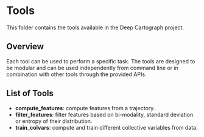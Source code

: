 # Tools

This folder contains the tools available in the Deep Cartograph project.

## Overview

Each tool can be used to perform a specific task. The tools are designed to be modular and can be used independently from command line or in combination with other tools through the provided APIs.

## List of Tools

- **compute_features**: compute features from a trajectory.
- **filter_features**: filter features based on bi-modality, standard deviation or entropy of their distribution.
- **train_colvars**: compute and train different collective variables from data.

